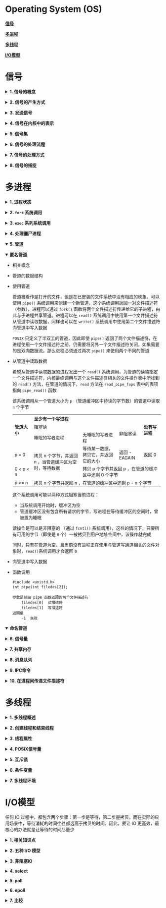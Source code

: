 # Operating System (OS)

[**信号**](#信号)

[**多进程**](#多进程)

[**多线程**](#多线程)

[**I/O模型**](#I/O模型)

# **信号**

<b><details><summary>1. 信号的概念</summary></b>

#### **1.1 基本概念**

  信号是由用户，系统或进程发送给目标进程的信息，以通知目标进程某个状态的转变或系统异常

  信号是在软件层次上对中断机制的一种模拟，在原理上，一个进程收到一个信号与处理器收到一个中断请求可以说是一样的。信号是异步的，一个进程不必通过任何操作来等待信号的到达，事实上，进程也不知道信号到底什么时候到达

  信号是进程间通信机制中唯一的异步通信机制，可以看作是异步通知，通知接收信号的进程有哪些事情发生了。信号机制经过POSIX实时扩展后，功能更加强大，除了基本通知功能外，还可以传递附加信息


#### **1.2 信号分类**

<b><details><summary>可靠性方面：**可靠信号**与**不可靠信号**</summary></b>

`Linux` 信号机制基本上是从 `Unix` 系统中继承过来的。早期 `Unix` 系统中的信号机制比较简单和原始，信号值小于`SIGRTMIN` 的信号都是 **不可靠信号**。这就是不可靠信号的来源。它的主要问题是**信号可能丢失**


随着时间的发展，实践证明了有必要对信号的原始机制加以改进和扩充。由于原来定义的信号已有许多应用，不好再做改动，最终只好又新增加了一些信号，并在一开始就把它们定义为 **可靠信号**，这些信号 **支持排队，不会丢失**


信号值位于 `SIGRTMIN` 和 `SIGRTMAX` 之间的信号都是 **可靠信号** ，**可靠信号克服了信号可能丢失的问题*。** `Linux` 在支持新版本的 信号安装函数 `sigation()` 以及 信号发送函数 ` sigqueue()` 的同时，仍然支持早期的 `signal() ` 信号安装函数 ，支持 信号发送函数 `kill()`


**信号的可靠与不可靠只与信号值有关，与信号的发送及安装函数无关。** 目前 `linux` 中的 `signal()` 是通过 `sigation()` 函数实现的，因此，即使通过 `signal()` 安装的信号，在信号处理函数的结尾也不必再调用一次信号安装函数。同时，由 `signal()` 安装的实时信号支持排队，同样不会丢失

对于目前 `linux` 的两个信号安装函数：`signal()` 及 `sigaction()` 来说，它们都不能把 `SIGRTMIN` 以前的信号变成可靠信号（都不支持排队，仍有可能丢失，仍然是不可靠信号），而且对 `SIGRTMIN` 以后的信号都支持排队。这两个函数的最大区别在于，**经过 `sigaction` 安装的信号都能传递信息给信号处理函数，而经过 `signal` 安装的信号不能向信号处理函数传递信息。对于信号发送函数来说也是一样的**

</details>

<b><details><summary>与时间关系上：**实时信号**与 **非实时信号**</summary></b>

早期 `Unix` 系统只定义了 `32` 种信号，前 `32` 种信号已经有了预定义值，每个信号有了确定的用途及含义，并且每种信号都有各自的缺省动作。如按键盘的 `CTRL ^C` 时，会产生 `SIGINT` 信号，对该信号的默认反应就是进程终止。后`32` 个信号表示**实时信号**，等同于前面阐述的可靠信号。这保证了发送的多个实时信号都被接收。

**非实时信号都不支持排队，都是不可靠信号；实时信号都支持排队，都是可靠信号。**
</details>

#### **1.3 信号查看**

  信号定义在`signal.h`头文件中，信号名都定义为正整数

  在Linux中可以通过`kill -l`查看信号名及序号，信号从`1`开始编号，不存在`0`号信号

</details>


<b><details><summary>2. 信号的产生方式</summary></b>

- **对于前台进程，用户可以通过输入特殊终端字符来为它发送信号。** 比如输入`Ctrl + C`通常会给进程发送一个中断信号(SIGINT)，`Ctrl + Z`会发送`SIGTSTP`信号
- **系统异常，** 比如非法内存访问
- **系统状态变化，** 比如`alarm`定时器到期将引起`SIGALRM`信号
- **运行kill命令或调用kill函数**

</details>

<b><details><summary>3. 发送信号</summary></b>

#### **3.1 通过按键发送信号**

- `Ctrl + C` 发送 `SIGINT`
- `Ctrl + Z` 发送 `SIGTSTP`
- `Ctrl + \` 发送 `SIGQUIT`
- ......

#### **3.2 通过系统调用发送信号**

<b><details><summary>**`kill` 函数**，可以给一个指定的进程发送信号</summary></b>

  ```c++
  #include <signal.h>
  int kill(pid_t pid, int sig);
  ```

    - `pid` 指定目标进程
    
        `pid > 0 `   信号发给PID为`pid`的进程
    
        `pid = 0`   信号发给本进程组内的其他进程
    
        `pid = -1`  信号发给除init进程外的所有进程，但发送者需要有对目标进程发送信号的权限
    
        `pid < -1`  信号发给组ID为`-pid`的进程组中的所有成员
    
    - `sig` 指定信号
    
        Linux定义的信号值都大于`0`， 如果 `sig = 0` ，则 kill 函数不发任何信号
    
    - 返回值
    
        `0`   函数成功
    
        `-1`  函数失败，并设置`errno`
    
        `errno`含义：
    
        `EINVAL`   无效的信号
    
        `EPERM`    该进程没有权限发送信号给任何一个目标进程
    
        `ESRCH`    目标进程或进程组不存在

</details>

<b><details><summary>**`raise`函数**，可以给当前进程发送信号(给自己)</summary></b>

  ```c++
  #include <signal.h>
  int raise(int signo);
  ```
  - `signo`  要发送的信号

  - 返回值

    ` 0`   成功

    `-1` 失败
</details>

<b><details><summary>**`alarm`函数**，在进程中设置一个定时器，当定时器指定的时间到时，它向进程发送 `SIGALRM` 信号</summary></b>

  ```c++
  #include <unistd.h>
  unsigned int alarm(unsigned int seconds);
  ```

  - `seconds`  指定定时器的秒数，`seconds = 0` ，取消定时器，并返回剩余时间

  - 返回值

    `≥0`，如果调用此`alarm`前，进程已经设置了闹钟时间，则返回上一个闹钟时间的剩余时间，否则返回`0`

    `-1`，失败

</details>

**简单示例**

<b><details><summary> 通过 `kill` 函数发送信号 </summary></b>

  ```C++
  #include <iostream>
  #include <errno.h>
  #include <unistd.h>
  #include <signal.h>
  using namespace std;
  int main()
  {
      int pid = fork();
      if (pid < 0)
      {
          perror("error for fork");
      }
      else if (pid == 0)
      {
          while(1)
          {
              sleep(10);
              cout << "I am child , my pid is: " << getpid() << endl;
          }
      }
      else
      {
          sleep(15);
          cout << "I am father , my pid is: " << getpid() << endl;
          kill(pid, SIGQUIT); //父进程向子进程发送SIGQUIT信号
      }
      return 0;
  }

  //运行结果
  I am child , my pid is: 22330
  I am father , my pid is: 22329

  //通过strace命令查看进程执行时的系统调用和接收到的信号
  sudo strace -p  22330 > a.txt

  //a.txt
  strace: Process 22330 attached
  restart_syscall(<... resuming interrupted nanosleep ...>) = 0
  fstat(1, {st_mode=S_IFCHR|0620, st_rdev=makedev(136, 0), ...}) = 0
  mmap(NULL, 4096, PROT_READ|PROT_WRITE, MAP_PRIVATE|MAP_ANONYMOUS, -1, 0) = 0x7f759205d000
  write(1, "I am child , my pid is: 22330\n", 30) = 30
  rt_sigprocmask(SIG_BLOCK, [CHLD], [], 8) = 0
  rt_sigaction(SIGCHLD, NULL, {sa_handler=SIG_DFL, sa_mask=[], sa_flags=0}, 8) = 0
  rt_sigprocmask(SIG_SETMASK, [], NULL, 8) = 0
  nanosleep({tv_sec=10, tv_nsec=0}, {tv_sec=5, tv_nsec=312703}) = ? ERESTART_RESTARTBLOCK (Interrupted by signal)
  --- SIGQUIT {si_signo=SIGQUIT, si_code=SI_USER, si_pid=22329, si_uid=1003} ---
  +++ killed by SIGQUIT +++

  //在倒数第二行，接收到了来自父进程22329的信号SIGQUIT，子进程退出
  ```
</details>

<b><details><summary>  通过 `raise` 发送信号 </summary></b>
  ```C++
  #include <iostream>
  #include <errno.h>
  #include <unistd.h>
  #include <signal.h>
  using namespace std;
  int main()
  {
      while(1)
      {
          cout << "my pid is: " << getpid() << endl;
          sleep(10);
          raise(SIGQUIT);
      }
      return 0;
  }

  // 运行结果
  my pid is: 25780
  Quit

  //通过strace命令查看进程执行时的系统调用和接收到的信号
  sudo strace -p 25780 -o a.txt

  //a.txt
  restart_syscall(<... resuming interrupted nanosleep ...>) = 0
  tgkill(25780, 25780, SIGQUIT)           = 0
  --- SIGQUIT {si_signo=SIGQUIT, si_code=SI_TKILL, si_pid=25780, si_uid=1003} ---
  +++ killed by SIGQUIT +++

  //可以看到在倒数第二行，进程自己给自己发送了SIGQUIT信号
  ```
</details>


<b><details><summary>  通过 `alarm` 发送信号 </summary></b>
  ```c++
  #include <iostream>
  #include <unistd.h>
  #include <signal.h>
  using namespace std;
  int main()
  {
      int i = 5;
      alarm(5);
      while(1)
      {
          cout << i << endl;
          sleep(1);
          i--;
      }
      return 0;
  }

  //运行结果
  5
  4
  3
  2
  1
  Alarm clock
  ```
</details>


</details>

<b><details><summary>4. 信号在内核中的表示</summary></b>


#### **4.1 相关概念**

- 实际执行信号的处理动作称为`信号递达(Delivery)`
- 信号从产生到递达之间的状态,称为`信号未决(Pending)`
- 进程可以选择`阻塞(Block)`某个信号，被阻塞的信号产生时将保持在未决状态，直到进程解除对此信号的阻塞，才执行递达的动作。
- 注意，阻塞和忽略是不同的，只要信号被阻塞，它就不会递达，只有在解除阻塞后才传递它。而忽略一个信号总是被传递，只是没有进一步的操作

#### **4.2 信号相关的数据结构**

​	![sig](https://github.com/Mmmmmmi/MyNote/blob/master/resource/sig_struct1.png)

   <b><details><summary> 信号相关的字段 </summary></b>

<table>
<tr>
    <th width=30%>类型</th>
    <th width=10%>字段</th>
    <th width=60%>描述</th>
</tr>
<tr>
    <td>struct signal_struct *</td>
    <td> signal</td>
    <td>指向进程的信号描述符的指针</td>
</tr>
<tr>
    <td>struct sighand_struct *</td>
    <td>sighand</td>
    <td>指向进程的信号处理程序描述符的指针</td>
</tr>
<tr>
    <td>sigset_t</td>
    <td>blocked/real_blocked</td>
    <td>表示被阻塞信号的掩码，real_blocked表示临时掩码</td>
</tr>
<tr>
    <td>struct sigpending</td>
    <td>pending</td>
    <td>存放私有挂起信号的数据结构</td>
</tr>
<tr>
    <td>unsigned long</td>
    <td>sas_ss_sp</td>
    <td>信号处理程序备用堆栈的地址</td>
</tr>
<tr>
    <td>size_t</td>
    <td>sas_ss_size</td>
    <td>信号处理程序备用堆栈的大小</td>
</tr>
<tr>
    <td>int (*) (void *)</td>
    <td>notifier</td>
    <td>指向一个函数的指针，设备驱动程序用该函数阻塞进程的某些信号</td>
</tr>
<tr>
    <td>void *</td>
    <td>notifier_data</td>
    <td>指向notifier函数(表中的前一个字段)，可能使用的数据</td>
</tr>
<tr>
    <td>sigset_t *</td>
    <td>notifier_mask</td>
    <td>设备驱动程序通过notifier函数所阻塞的信号的位掩码</td>
</tr>
</table>

`blocked`字段存放进程当前阻塞的信号。它是一个`sigset_t`数组，每种信号类型对应一个元素：


```c++
typedef struct {
	unsigned long sig[2];
}sigset_t
```

因为每个无符号长整数由`32`位组成，所以在Linux中可以声明的信号最大数是`64`(`_NSIG`宏表示这个值)。没有值为`0`的信号，因此，信号的编号对应于`sigset_t`类型变量中相应位下标加`1`

每个信号只有一个`bit`的未决标志，非`0`即`1`，不记录该信号产生了多少次，阻塞标志也是这样表示的。因此，未决和阻塞标志可以用相同的数据类型 `sigset_t` 来存储,`sigset_t` 称为**信号集**，这个类型可以表示每个信号的`有效` 或 `无效`状态，在阻塞信号集中`有效`和`无效`的含义是该信号是否被阻塞，而在未决信号集中`有效`和`无效`的含义是该信号是否处于未决状态。阻塞信号集也叫做当前进程的 ` 信号屏蔽字(Signal Mask) ` ，这⾥里的屏蔽应该理解为阻塞而不是忽略

`signal` 字段指向信号描述符(一个 ` signal_struct `类型的结构)，用来跟踪共享挂起信号。实际上，信号描述符还包括与信号处理关系并不密切的一些字段，如：每进程的资源限制数组 ` rlim ` ，分别用于存放进程的组领头进程和会话领头进程 ` PID ` 的字段 ` pgrp ` 和 ` session ` 。实际上，**信号描述符被属于同一线程组的所有进程共享 ，也就是被调用`clone() `系统调用创建的所有进程共享 ，因此，对属于同一线程组的每个进程而言，信号描述符中的字段必须都是相同的**

</details>

<b><details><summary> 信号描述符中与信号处理有关的字段 </summary></b>

<table>
<tr>
    <th width=30%>类型</th>
    <th width=10%>字段</th>
    <th width=60%>描述</th>
</tr>
<tr>
    <td>atomic_t</td>
    <td>count</td>
    <td>信号描述符的使用计数器</td>
</tr>
<tr>
    <td>atomic_t</td>
    <td>live</td>
    <td>线程组中的活动进程的数量</td>
</tr>
<tr>
    <td>wait_queue_head_t</td>
    <td>wait_chldexit</td>
    <td>在系统调用wait4()中睡眠的进程的等待队列</td>
</tr>
<tr>
    <td>struct task_struct *</td>
    <td>curr_target</td>
    <td>接收信号的线程组中最后一个进程的描述符</td>
</tr>
<tr>
    <td>struct sigpending</td>
    <td>shared_pending</td>
    <td>存放共享挂起信号的数据结构</td>
</tr>
<tr>
    <td>int</td>
    <td>group_exit_code</td>
    <td>线程组的进程终止代码</td>
</tr>
<tr>
    <td>struct task_struct *</td>
    <td>group_exit_task</td>
    <td>在杀死整个线程组的时候使用</td>
</tr>
<tr>
    <td>int</td>
    <td>notify_count</td>
    <td>在杀死整个线程组的时候使用</td>
</tr>
<tr>
    <td>int</td>
    <td>group_stop_count</td>
    <td>在停止整个线程组的时候使用</td>
</tr>
<tr>
   <td>unsigned int</td>
   <td>flags</td>
   <td>在传递修改进程状态的时候使用的标志</td>
</tr>
</table>

`sighand`字段指向信号处理程序描述符(一个`sighand_struct`类型的结构)，描述每个信号必须怎样被线程组处理。**在调用clone()系统调用时，设置`CLONE_SIGHAND`标志，信号处理程序描述符就可以由几个进程共享**

</details>

<b><details><summary> 信号处理程序描述符的字段 </summary></b>

<table>
    <tr>
    <th width=30%>类型</th>
    <th width=10%>字段</th>
    <th width=60%>描述</th>
</tr>
<tr>
    <td>atomic_t</td>
    <td>count</td>
    <td>信号处理程序描述符的使用计数器</td>
</tr>
<tr>
    <td>struct k_sigaction [64]</td>
    <td>action</td>
    <td>说明在所传递信号上执行操作的结构数组</td>
</tr>
<tr>
    <td>spinlock_t</td>
    <td>siglock</td>
    <td>保护信号描述符和信号处理程序描述符的自旋锁</td>
</tr>
</table>

描述符的 `count` 字段表示共享该结构的进程个数。**在一个POSIX的多线程应用中，线程组中的所有轻量级进程都引用相同的信号描述符和信号处理程序的描述符**

</details>
</details>

<b><details><summary>5. 信号集</summary></b>

<b><details><summary>信号集函数</summary></b>

Linux用数据结构 ` sigset_t ` 来表示一组信号，前面已经说过它的定义，Linux提供了一组函数来设置、修改、删除和查询信号集。

```c++
#include <signal.h>
int sigemptyset(sigset_t *set); 	/* 清空信号集 */
int sigfillset(sigset_t *set); 		/* 在信号集中设置所有信号 */
int sigaddset (sigset_t *set, int signo); /* 将信号 _signo 添加至信号集中 */
int sigdelset(sigset_t *set, int signo);  /* 将信号 _signo 从信号集中删除 */
int sigismember（const sigset_t *set, int signo); /* 测试 _signo 是否在信号集中 */
```
在使用 `sigset_t` 之前，一定要调用 `sigmptyset` 或 `sigfillset` 做初始化，使信号集处于确定的状态。初始化 `sigset_t` 变量之后就可以再调用 `sigaddset` 和 `sigdelset` 在该信号集中添加或删除某种有效信号

前四个函数都是成功返回 `0` ,出错返回 `-1` 。 `sigismember` 是一个布尔函数，用于判断一个信号集的有效信号中是否包含某种信号，若包含则返回 `1` 。不包含则返回 `0` ，出错返回 `-1`

</details>

<b><details><summary>进程信号掩码</summary></b>

调用`sigprocmask`可以读取或更改进程的信号屏蔽字 (阻塞信号集)

```c++
#include <signal.h>
int sigprocmask(int _how, sigset_t *_set, sigset_t *_oset);
```

`_set` 参数指定新的信号掩码，`_oset` 参数输出原来的信号掩码(如果不为  `NULL` )的话

如果 `_set` 参数不为 `NULL`，则 `_how` 参数指定设置进程信号掩码的方式可为以下三种：

<table>
<tr>
    <th width=20%>_how 参数</th>
    <th width =80%>含义</th>
</tr>
 <tr>
     <td> SIG_BLOCK </td>
     <td> 新的进程信号掩码是其当前值和 _set 指定信号集的并集 </td>
</tr>
<tr>
    <td> SIG_UNBLOCK </td>
    <td> 新的进程信号掩码是其当前值和 ~_set 信号集的交集，因此 _set 指定的信号集将不被屏蔽 </td>
</tr>
<tr>
    <td> SIG_SETMASK </td>
    <td> 直接将进程信号掩码设置为 _set </td>
</tr>
</table>

如果 `_set` 为 `NULL`，则进程信号掩码不变，此时我们仍然可以利用 `_oset` 参数来获得进程当前的信号掩码

sigprocmask 成功时返回 `0` ，失败返回 `-1` 并设置  `errno` 

</details>

<b><details><summary>被挂起的信号</summary></b>

设置进程信号掩码之后，被屏蔽的信号将不能再被进程接收。如果给进程发送一个被屏蔽的信号，则操作系统将给该信号设置为进程的一个被挂起的信号(未决状态)。如果我们取消对被挂起信号的屏蔽，则它能立即被进程接收到。

```c++
#include <signal.h>
int sigpending(sigset_t * set)
```

`set`  用于保存被挂起的信号集。如果进程多次接收到同一个被挂起的信号，`sigpending` 函数也只能反映一次。并且当我们再次使用 `sigprocmask` 使能该挂起信号时，该信号的处理函数也只能被触发一次

`sigpending` 成功时，返回 `0`  ，失败时返回 `-1` 并设置 `errno` 

</details>
</details>

<b><details><summary>6. 信号的处理流程</summary></b>

对于一个完整的信号生命周期(从信号发送到相应的处理函数执行完毕)来说，可以分为三个阶段：**信号产生** ， **信号在进程中注册** ，**信号的执行和注销**

<b><details><summary>信号产生</summary></b>

即上面介绍到的`2` ，`3`点

</details>

<b><details><summary>信号在进程中注册</summary></b>

在进程表的表项中有一个软中断信号域，该域中每一位对应一个信号。内核给一个进程发送软中断信号的方法，是在进程所在的进程表项的信号域设置对应于该信号的位。如果信号发送给一个正在睡眠的进程，如果进程睡眠在可被中断的优先级上，则唤醒进程；否则仅设置进程表中信号域相应的位，而不唤醒进程。如果发送给一个处于可运行状态的进程，则只置相应的域即可

进程的 `task_struct` 结构中有关于本进程中未决信号的数据成员 `struct sigpending pending`

```c++
struct sigpending{
    struct sigqueue *head, *tail;
    sigset_t signal;
};
```

`head` 和 `tail` 分别指向一个 `sigqueue` 类型的结构链（称之为 **未决信号信息链** ）的首尾，信息链中的每个 `sigqueue` 结构刻画一个特定信号所携带的信息，并指向下一个 `sigqueue` 结构

```c++
struct sigqueue{
    struct sigqueue *next;
  	siginfo_t info;
}
```

`signal` 是进程中所有 **未决信号集**。

信号在进程中注册指的就是信号值加入到进程的未决信号集 `sigset_t signal`（每个信号占用一位）中，并且信号所携带的信息被保留到未决信号信息链的某个 ` sigqueue `   结构中。只要信号在进程的未决信号集中，表明进程已经知道这些信号的存在，但还没来得及处理，或者该信号被进程阻塞。


当一个 **实时信号** 发送给一个进程时，不管该信号是否已经在进程中注册，都会被再注册一次，因此，信号不会丢失，因此，实时信号又叫做 **可靠信号** 。这意味着同一个实时信号可以在同一个进程的未决信号信息链中占有多个 `sigqueue` 结构（进程每收到一个实时信号，都会为它分配一个结构来登记该信号信息，并把该结构添加在未决信号链尾，即所有诞生的实时信号都会在目标进程中注册）。


当一个 **非实时信号** 发送给一个进程时，如果该信号已经在进程中注册（通过 `sigset_t signal` 指示），则该信号将被丢弃，造成信号丢失。因此，非实时信号又叫做 **不可靠信号**  。这意味着同一个非实时信号在进程的未决信号信息链中，至多占有一个 `sigqueue` 结构。


总之信号注册与否，与发送信号的函数（如 `kill()` 或 `sigqueue()` 等）以及信号安装函数（ `signal()` 及` sigaction()` ）无关，只与信号值有关（信号值小于 ` SIGRTMIN ` 的信号最多只注册一次，信号值在 `SIGRTMIN` 及` SIGRTMAX` 之间的信号，只要被进程接收到就被注册）

</details>

<b><details><summary>信号的执行和注销</summary></b>

内核处理一个进程收到的软中断信号是在该进程的上下文中，因此，进程必须处于运行状态。当其由于被信号唤醒或者正常调度重新获得CPU时，在其从内核空间返回到用户空间时会检测是否有信号等待处理。如果存在未决信号等待处理且该信号没有被进程阻塞，则在运行相应的信号处理函数前，进程会把信号在未决信号链中占有的结构卸掉。

对于 **非实时信号** 来说，由于在未决信号信息链中最多只占用一个 `sigqueue` 结构，因此该结构被释放后，应该把信号在进程未决信号集中删除（信号注销完毕）；而对于 **实时信号** 来说，可能在未决信号信息链中占用多个 `sigqueue` 结构，因此应该针对占用 `sigqueue` 结构的数目区别对待：如果只占用一个 `sigqueue` 结构（进程只收到该信号一次），则执行完相应的处理函数后应该把信号在进程的未决信号集中删除（信号注销完毕）。否则待该信号的所有`sigqueue` 处理完毕后再在进程的未决信号集中删除该信号。

当所有未被屏蔽的信号都处理完毕后，即可返回用户空间。对于被屏蔽的信号，当取消屏蔽后，在返回到用户空间时会再次执行上述检查处理的一套流程。

内核处理一个进程收到的信号的时机是在一个进程从内核态返回用户态时。所以，当一个进程在内核态下运行时，软中断信号并不立即起作用，要等到将返回用户态时才处理。进程只有处理完信号才会返回用户态，进程在用户态下不会有未处理完的信号。

</details>
</details>

<b><details><summary>7. 信号的处理方式</summary></b>

<b><details><summary>默认的处理方式</summary></b>

由内核预定义的缺省操作取决于信号的类型，可以是以下几种之一：

- `Terminate`，进程被终止（杀死）

- `Dump`，进程被终止（杀死），并且，如果可能，创建包含进程执行上下文的核心转储文件，这个文件可以用于调试

- `Ignore`，进程被忽略

- `Stop`，进程被停止，即把进程置为 `TASK_STOPPED` 状态

- `Continue`，继续进程，如果进程被停止（ `TASK_STOPPED` ），就把它置为 `TASK_RUNNING` 状态

</details>

<b><details><summary>显式地忽略信号</summary></b>

当进程接收到一个它忽略的信号时，进程丢弃该信号，就像没有收到该信号似的继续运行

</details>

<b><details><summary>通过调用相应的信号处理函数捕获信号</summary></b>

信号处理函数应该是可重入的，否则很容易引发一些竞态条件

</details>
</details>

<b><details><summary>8. 信号的捕捉</summary></b>


<b><details><summary>信号捕获过程</summary></b>

![sig](https://github.com/Mmmmmmi/MyNote/blob/master/resource/do_signal.png)

如果信号有一个专门的处理程序（**信号处理程序**），`do_signal()` 函数就必须强迫该处理程序执行。这是通过 `handle_signal()` 进行的：

```c++
handle_signal(signr, &info, &ka, oldset, regs);
if (ka->sa.sa_flags & SA_ONESHOT)
    ka->sa.sa_handler = SIG_DFL;
return 1;
```

如果所接收信号的 `SA_ONESHOT ` 标志被置位，就必须重新设置它的缺省操作，以便同一信号的再次出现不会再次触发这一信号处理程序的执行。注意 `do_signal()` 在处理了一个单独的信号后怎样返回。直到下一次调用 `do_signal()` 时才考虑其他挂起的信号。这种方式确保了实时信号将以适当的顺序得到处理

信号处理程序是用户态进程定义的函数，并包含在用户态的代码段中。`handle_signal()` 函数运行在内核态，而信号处理程序运行在用户态，这就意味着在当前进程恢复 “正常” 执行之前，它必须首先执行用户态的信号处理程序。此外，当内核打算恢复进程的正常执行时，内核态堆栈不再包含被中断程序的硬件上下文，因为每当从内核态向用户态转换时，内核态堆栈都被清空。同时，因为信号处理程序可以调用系统调用，在这种情况下，执行了系统调用的服务例程后，控制权必须返回到信号处理程序而不是被中断程序的正常代码流

` Linux ` 采用的解决方法是把保存在内核态堆栈中的硬件上下文拷贝到当前进程的用户态堆栈中。用户态堆栈也以这样的方式被修改，即当信号处理程序终止时，自动调用 `  sigreturn()` 系统调用把这个硬件上下文拷贝回到内核态堆栈中，并恢复用户态堆栈中原来的内容

当中断、异常或系统调用发生时，进程切换到内核态，在返回用户态前，内核执行 ` do_signal() `函数，这个函数又依次处理信号（通过调用 ` handle_signal() ` ）和 建立用户态堆栈 （通过调用 `  setup_frame()` 或 `setup_rt_frame()` ）。当进程又切换到用户态时，因为信号处理程序的起始地址被强制放入程序计数器中，因此开始执行信号处理程序。当处理程序终止时，`setup_frame()` 或 `setup_rt_frame()` 函数放在用户态堆栈中的返回代码就被执行。这个代码调用 `  sigreturn()` 或 `rt_sigreturn()` 系统调用，相应的服务例程将正常程序的用户态堆栈硬件上下文拷贝到内核态堆栈，并把用户态堆栈恢复到它原来的状态（通过调用  `  restore_sigcontext()` ）。当这个系统调用结束时，普通进程就因此能恢复自己的执行

</details>

<b><details><summary> `  signal` 系统调用</summary></b>

```c++
#include <signal.h>
typedef void (*sighandler_t)(int);
sighandler_t signal(int signum, sighandler_t handler);
```

`sighandler_t` 除了指向自定义的信号处理函数之外，`bits/signum.h` 头文件中还定义了信号的两种其他处理方式 `SIG_IGN` 和 `SIG_DEL`

```c++
#include <bits/signum.h>
#define SIG_DFL ((sighandler_t) 0)	//默认处理方式 前面7介绍到
#define SIG_IGN ((sighandler_t) 1)	//忽略信号
```

`signum` 参数指定要捕获的信号类型

`_handler` 参数是 `sighandler_t` 类型的函数指针，用于指定信号 `sig` 的处理函数

`signal` 函数成功调用时返回一个函数指针，该函数指针类型也是  `sighandler_t`  。这个返回值是前一次调用 `signal` 函数时传入的函数指针，或者是信号 `  sig` 对应的默认处理函数指针 ` SIG_DEF` （如果是第一次调用 `signal`的话 ）

`signal` 系统调用出错时返回 `SIG_ERR`，并设置 `errno`

</details>

<b><details><summary> `  sigaction` 系统调用</summary></b>

```c++
#include <signal.h>
int sigaction(int signum, const struct sigaction *act, struct sigaction *oldact);
```

`signum` 参数指定要捕获的信号类型

`act` 参数指定新的信号处理方式

`oact` 参数输出信号先前的处理方式（如果不为 `NULL` 的话）

`act` 和 `oact` 都是 `sigaction` 结构体类型的指针，`sigaction` 结构体描述了信号处理的细节，其结构如下：

```c++
struct sigaction {
    void     (*sa_handler)(int);
	void     (*sa_sigaction)(int, siginfo_t *, void *);
	sigset_t   sa_mask;
	int        sa_flags;
	void     (*sa_restorer)(void);
};
```

`sa_handler` 成员指定信号处理函数

`sa_mask` 成员设定信号掩码（准确地说是在原有信号掩码的基础上增加信号掩码），以指定哪些信号不能发送给本进程

`sa_mask` 是信号集`sigset_t` 类型，前面已经介绍过

`sa_flag` 设置程序收到信号时的行为，其可选值如下：

<table>
    <tr>
        <th width=25%>选项</th>
        <th width=75%>含义</th>
    </tr>
    <tr>
        <td>SA_NOCLDSTOP</td>
        <td>如果 sigaction 的 signum 参数是 SIGCHLD ，则设置该标志表示子进程暂停时不生成 SIGCHLD 信号 </td>
    </tr>
    <tr>
        <td>SA_NOCLDWAIT</td>
        <td>如果 sigaction 的 signum 参数是 SIGCHLD ，则设置该标志表示子进程结束时不产生僵尸进程</td>
    </tr>
    <tr>
        <td>SA_NODEFER</td>
        <td>当接收到信号并进入其信号处理函数时，不屏蔽该信号。默认情况下，我们期望进程在处理一个信号时不再接收到同种信号，否则将引起一些竞态条件</td>
    </tr>
    <tr>
        <td>SA_ONSTACK</td>
        <td>调用 sigltstack 函数设置的可选信号栈上的信号处理函数</td>
    </tr>
    <tr>
        <td>SA_RESETHAND</td>
        <td>信号处理函数执行完毕后，恢复信号的默认处理方式</td>
    </tr>
    <tr>
        <td>SA_RESTART</td>
        <td>重新调用该信号终止的系统调用</td>
    </tr>
</table>

`sa_restorer` 成员已经过时，一般不使用

`sigaction` 成功时返回 `0`，失败时则返回 `-1`，并设置 `errno`

</details>

<b><details><summary>示例</summary></b>


![sig](https://github.com/Mmmmmmi/MyNote/blob/master/resource/sig_struct.png)

每个信号都有两个标志位分别表示阻塞 (`block`) 和未决 (`pending`) ，还有一个函数指针表示处理动作。信号产生时，内核在进程控制块中设置该信号的未决标志，直到信号递达才清除该标志。在上图中, `SIGHUP`信号未阻塞也未产生过，当它递达时执⾏行默认处理动作。 `SIGINT`信号产⽣生过，但正在被阻塞，所以暂时不能递达。虽然它的处理动作是忽略，但在没有解除阻塞之前不能忽略这个信号，因为进程仍有机会改变处理动作之后再解除阻塞。 `SIGQUIT`信号未产生过,一旦产生`SIGQUIT`信号将被阻塞，它的处理动作是用户自定义函数`sighandler`

</details>
</details>


# **多进程**

<b><details><summary>1. 进程状态</summary></b>
</details>

<b><details><summary>2. `fork` 系统调用</summary></b>
</details>

<b><details><summary>3. `exec` 系列系统调用</summary></b>
</details>

<b><details><summary>4. 处理僵尸进程</summary></b>
</details>

<b><details open><summary>5. 管道</summary></b>


<b><details open><summary>匿名管道</summary></b>

- 相关概念

- 管道的数据结构

- 使用管道
    
    管道被看作是打开的文件，但是在已安装的文件系统中没有相应的映象。可以使用 `pipe()` 系统调用来创建一个新管道，这个系统调用返回一对文件描述符（参数），进程可以通过 `fork()` 函数将两个文件描述符传递给它的子进程，由此与子进程共享管道。进程可以在 `read()` 系统调用中使用第一个文件描述符从管道中读取数据，同样也可以在 `write()` 系统调用中使用第二个文件描述符向管道中写入数据

    `POSIX` 只定义了半双工的管道，因此即使 `pipe()` 返回了两个文件描述符，在进程使用一个文件描述符之前，仍需要将另外一个文件描述符关闭，如果需要的是双向数据流，那么进程必须通过两次 `pipe()` 来使用两个不同的管道

- 从管道中读取数据
    
    希望从管道中读取数据的进程发出一个 `read()` 系统调用，为管道的读端指定一个文件描述符，内核最终调用与这个文件描述符相关的文件操作表中所找到的 `read()` 方法，在管道的情况下，`read` 方法在 `read_pipe_fops` 表中的表项指向 `pipe_read()` 函数

    该系统调用从一个管道大小为 `p` （管道缓冲区中待读的字节数）的管道中读取 `n` 个字节

    <table>
        <tr>
            <th width = 13% rowspan = "3">管道大小</th>
            <th colspan = "3" >至少有一个写进程</th>
            <th width = 13% rowspan = "3">没有写进程</th>
        </tr>
        <tr>
            <td colspan = "2">阻塞读</td>
            <td rowspan = "2">非阻塞读</td>
        </tr>
        <tr>
            <td>睡眠的写者进程</td>
            <td>无睡眠的写者进程</td>
        </tr>
        <tr>
            <td>p = 0</td>
            <td rowspan = "2">拷贝 n 个字节，并返回 n ，当管道缓冲区为空时，等待数据</td>
            <td>等待某一数据，拷贝它，并返回它的大小</td>
            <td>返回 -EAGAIN</td>
            <td>返回 0 </td>
        </tr>
        <tr>
            <td>0 < p < n</td>
            <td colspan = "3">拷贝 p 个字节并返回 p ，在管道的缓冲区中还剩 0 个字节</td>
        </tr>
        <tr>
            <td>p >= n</td>
            <td colspan = "4">拷贝 n 个字节并返回 n ，在管道的缓冲区中还剩 p - n 个字节</td>
        </tr>

    </table>

    这个系统调用可能以两种方式阻塞当前进程：
    - 当系统调用开始时，缓冲区为空
    - 管道缓冲区没有包含所有请求的字节，写进程在等待缓冲区的空间时，曾被置为睡眠

    读操作是可以是非阻塞的 （通过 `fcntl()` 系统调用），这样的情况下，只要所有可用的字节（即使是 `0` 个）一被拷贝到用户地址空间中，该操作就完成

    同时，只有在管道为空，且当前没有进程正在使用与管道写通道相关的文件对象时，`read()`系统调用才会返回 `0`

- 向管道中写入数据

- 函数调用
    ```
    #include <unistd.h>
    int pipe(int filedes[2]);

    参数是经由 pipe 函数返回的两个文件描述符 
        filedes[0]  读描述符
        filedes[1]  写描述符
    返回值 
        -1  失败
    ```

</details>

<b><details open><summary>命名管道</summary></b>

</details>

</details>

<b><details><summary>6. 信号量</summary></b>
</details>

<b><details><summary>7. 共享内存</summary></b>
</details>

<b><details><summary>8. 消息队列</summary></b>
</details>

<b><details><summary>9. IPC命令</summary></b>
</details>

<b><details><summary>10. 在进程间传递文件描述符</summary></b>
</details>


# **多线程**

<b><details><summary>1. 多线程概述</summary></b>
</details>

<b><details><summary>2. 创建线程和结束线程</summary></b>
</details>

<b><details><summary>3. 线程属性</summary></b>
</details>

<b><details><summary>4. POSIX信号量</summary></b>
</details>

<b><details><summary>5. 互斥锁</summary></b>
</details>

<b><details><summary>6. 条件变量</summary></b>
</details>

<b><details><summary>7. 多线程环境</summary></b>
</details>


# **I/O模型**
任何 IO 过程中，都包含两个步骤：第⼀步是等待，第⼆步是拷贝。而在实际的应用场景中，等待消耗的时间往往都远⾼于拷贝的时间。因此，要让 IO 更高效，最核⼼的办法就是让等待的时间尽量少

<b><details><summary>1. 相关知识点</summary></b>

- **同步与异步**：
  - 同步：在发出系统调用后，一直等到有结果了才会返回。无论调用是否成功，一定会返回结果。可以理解为，调用者主动等待调用结果，有结果了才会返回
  - 异步：在发出系统调用后，调用就直接返回了，等到有结果之后，再由被调用者通过状态、通知来通知调用者，或通过回调函数处理这个调用
- **阻塞与非阻塞**：
  - 阻塞：在调用结果返回之前，当前线程会被挂起，等到得到调用结果之后，才会返回
  - 非阻塞：无论是否能得到结果，线程都会返回

</details>

<b><details><summary>2. 五种 I/O 模型</summary></b>

- **阻塞 IO**：在内核将数据准备好之前，系统调⽤用会一直等待。所有套接字默认都是阻塞 IO

- **非阻塞 IO**：即使内核还未将数据准备好，系统调用也会返回，并且返回并且返回 EWOULDBLOCK 错误码。非阻塞 IO 往往需要程序员循环的方式反复尝试读写文件描述符，这个过程称为轮询。这对 CPU 来说是较大的浪费，一般只有特定场景下才使用

- **信号驱动 IO**：内核将数据准备好的时候，用`SIGIO`信号通知应用程序进行 IO 操作

- **多路转接 IO**：与阻塞 IO 类似，但是可以同时等待多个文件描述符的状态

- **异步 IO**：由内核在数据拷贝完成时，通知应用程序。与信号驱动 IO 不同的地方是，信号驱动 IO 是在数据准备好的时候，通知应用程序进行 IO 操作


</details>
</details>

<b><details><summary>3. 非阻塞IO</summary></b>
#### **fcntl**

```cpp
//函数原型
#include <unistd.h>
#include <fcntl.h>
int fcntl(int fd, int cmd, ... /* arg */ );
```
    fd: 需要管理的文件描述符
    cmd: 执行的命令



</details>
</details>

<b><details><summary>4. select</summary></b>

</details>

<b><details><summary>5. poll</summary></b>
</details>

<b><details><summary>6. epoll</summary></b>
</details>

<b><details><summary>7. 比较</summary></b>

<table>
<tr>
    <th width=14%>系统调用</th>
    <th width=29%>select</th>
    <th width=29%>poll</th>
    <th width=28%>epoll</th>
</tr>
<tr>
    <td> 事件集合</td>
    <td>用户通过 3 个参数分别传入需要监控的可读、可写及异常等事件，内核通过对这些参数的在线修改来反馈其中的就绪事件(将未就绪的事件从 fd_set 中剔除出去)，这使得用户每次调用 select 都需要重置这3个参数</td>
    <td> 统一处理所有事件类型，因此只需要一个事件集参数。用户通过 pollfd.events 传入需要监控的事件，内核通过修改 pollfd.revents 反馈其中就绪的事件</td>
    <td> 内核通过一个事件表直接管理用户监控的所有事件，因此每次调用 epoll_wait 时，无需反复传入需要监控的事件， epoll_wait 系统调用的参数 events 仅用 来反馈就绪的事件 </td>
</tr>
<tr>
    <td>应用程序索引就绪文件描述符的时间复杂度</td>
    <td>O(n)</td>
    <td>O(n)</td>
    <td>O(1)</td>
</tr>
<tr>
    <td>可监控的文件描述符数目</td>
    <td>一般有最大限制，取决于FD_SETSIZE<br/>这个宏，一般为1024</td>
    <td> 65535</td>
    <td> 65535</td>
</tr>
<tr>
    <td>工作模式</td>
    <td>LT</td>
    <td>LT</td>
    <td>支持 ET 高效模式</td>
</tr>
<tr>
    <td>内核实现和工作效率 </td>
    <td>采用轮询的方式检测就绪事件，算法的时间复杂度为O(n)</td>
    <td>采用轮询的方式检测就绪事件，算法的时间复杂度为O(n)</td>
    <td>通过回调函数的方式检测就绪事件，算法时间复杂度为O(1)</td>
</tr>
</table>

</details>
